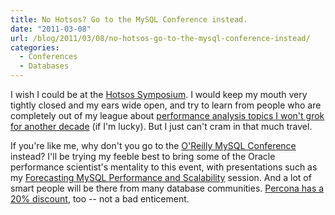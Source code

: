 ```yaml
---
title: No Hotsos? Go to the MySQL Conference instead.
date: "2011-03-08"
url: /blog/2011/03/08/no-hotsos-go-to-the-mysql-conference-instead/
categories:
  - Conferences
  - Databases
---
```

I wish I could be at the [Hotsos Symposium](http://www.hotsos.com/sym11.html). I would keep my mouth very tightly closed and my ears wide open, and try to learn from people who are completely out of my league about [performance analysis topics I won't grok for another decade](http://perfdynamics.blogspot.com/2011/03/hotsos-2011-mine-gapp.html) (if I'm lucky). But I just can't cram in that much travel.

If you're like me, why don't you go to the [O'Reilly MySQL Conference](http://en.oreilly.com/mysql2011/) instead? I'll be trying my feeble best to bring some of the Oracle performance scientist's mentality to this event, with presentations such as my [Forecasting MySQL Performance and Scalability](http://en.oreilly.com/mysql2011/public/schedule/detail/17153) session. And a lot of smart people will be there from many database communities. [Percona has a 20% discount](http://www.mysqlperformanceblog.com/2011/02/24/friends-of-percona-get-20-off-at-the-mysql-conference/), too -- not a bad enticement.


